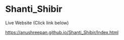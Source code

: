 # Shanti_Shibir

Live Website (Click link below)

https://anushreepan.github.io/Shanti_Shibir/Index.html
